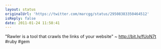 ```yaml
---
layout: status
originalUrl: 'https://twitter.com/marcgg/status/29508383350464512'
isReply: false
date: 2011-01-24 11:58:41
---
```


"Rawler is a tool that crawls the links of your website" ~ http://bit.ly/fUoN7t #ruby #gem
